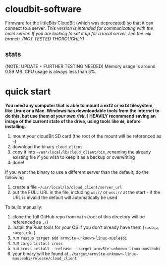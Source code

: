 # cloudbit-software
Firmware for the littleBits CloudBit (which was deprecated) so that it can connect to a server.
*This version is intended for communicating with the main server.*
*If you are looking to set it up for a local server, see the `udp` branch. (NOT TESTED THOROUGHLY)*

## stats
(NOTE: UPDATE + FURTHER TESTING NEEDED)
Memory usage is around 0.59 MB.
CPU usage is always less than 5%.

# quick start
**You need any computer that is able to mount a ext2 or ext3 filesystem, like Linux or a Mac. Windows has downloadable tools from the Internet to do this, but use them *at your own risk*.**
**I HEAVILY recommend saving an image of the current state of the drive, using tools like `dd`, before installing.**
1. mount your cloudBit SD card (the root of the mount will be referenced as `~`)
2. download the binary `cloud_client`
3. copy it into `~/usr/local/lb/cloud_client/bin`, renaming the already existing file if you wish to keep it as a backup or overwriting
4. done!

If you want the binary to use a different server than the default, do the following
1. create a file `~/usr/local/lb/cloud_client/server_url`
2. put the FULL URL in the file, including `ws://` or `wss://` at the start - if the URL is invalid the default will automatically be used

To build manually:
1. clone the full GitHub repo from `main` (root of this directory will be referenced as `./`)
2. install the Rust tools for your OS if you don't already have them (`rustup`, `cargo`, etc.)
3. run `rustup target add armv5te-unknown-linux-musleabi`
4. run `cargo install cross`
5. run `cross install --release --target armv5te-unknown-linux-musleabi`
6. your binary will be found at `./target/armv5te-unknown-linux-musleabi/release/cloud_client`
